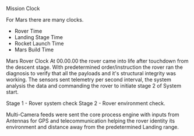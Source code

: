 Mission Clock

For Mars there are many clocks.
- Rover Time
- Landing Stage Time
- Rocket Launch Time
- Mars Build Time


Mars  Rover Clock 
At 00.00.00 the rover came into life after touchdown from the descent stage. 
With predetermined order/instruction the rover ran the diagnosis to verify that all the payloads and it's structural integrity was working. The sensors sent telemetry per second interval, the system analysis the data and commanding the rover to initiate stage 2 of System start. 

Stage 1 - Rover system check
Stage 2 - Rover environment check.

Multi-Camera feeds were sent the core process engine with inputs from Antennas for GPS and telecommunication helping the rover identity its environment and distance away from the predetermined Landing range.